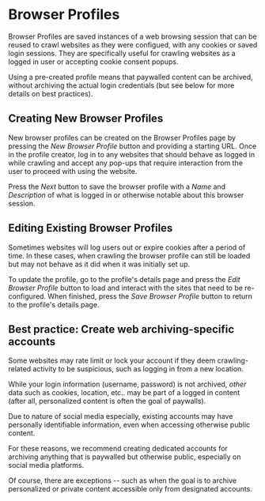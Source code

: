 # Browser Profiles

Browser Profiles are saved instances of a web browsing session that can be reused to crawl websites as they were configued, with any cookies or saved login sessions. They are specifically useful for crawling websites as a logged in user or accepting cookie consent popups.

Using a pre-created profile means that paywalled content can be archived, without archiving the actual login credentials (but see below for more details on best practices).

## Creating New Browser Profiles

New browser profiles can be created on the Browser Profiles page by pressing the _New Browser Profile_ button and providing a starting URL. Once in the profile creator, log in to any websites that should behave as logged in while crawling and accept any pop-ups that require interaction from the user to proceed with using the website.

Press the _Next_ button to save the browser profile with a _Name_ and _Description_ of what is logged in or otherwise notable about this browser session.

## Editing Existing Browser Profiles

Sometimes websites will log users out or expire cookies after a period of time. In these cases, when crawling the browser profile can still be loaded but may not behave as it did when it was initially set up.

To update the profile, go to the profile's details page and press the _Edit Browser Profile_ button to load and interact with the sites that need to be re-configured. When finished, press the _Save Browser Profile_ button to return to the profile's details page.

## Best practice: Create web archiving-specific accounts

Some websites may rate limit or lock your account if they deem crawling-related activity to be suspicious, such as logging in from a new location.

While your login information (username, password) is not archived, *other* data such as cookies, location, etc.. may be part of a logged in content (after all, personalized content is often the goal of paywalls).

Due to nature of social media especially, existing accounts may have personally identifiable information, even when accessing otherwise public content.

For these reasons, we recommend creating dedicated accounts for archiving anything that is paywalled but otherwise public, especially on social media platforms.

Of course, there are exceptions -- such as when the goal is to archive personalized or private content accessible only from designated accounts.

